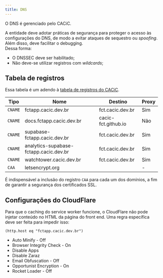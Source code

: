 ```yaml
---
title: DNS
---
```


O DNS é gerenciado pelo CACiC.

A entidade deve adotar práticas de segurança para proteger o acesso às configurações do DNS, de modo a evitar ataques de sequestro ou _spoofing_. Além disso, deve facilitar o debugging.  
Dessa forma:

- O DNSSEC deve ser habilitado;
- Não deve-se utilizar registros com _wildcards_;

## Tabela de registros

Essa tabela é um adendo à [tabela de registros do CACiC](https://cacic.dev.br/docs/Dom%C3%ADnio/DNS/Registros%20DNS).

| Tipo    | Nome                                   | Destino             | Proxy |
| ------- | -------------------------------------- | ------------------- | ----- |
| `CNAME` | fctapp.cacic.dev.br                    | fct.cacic.dev.br    | Sim   |
| `CNAME` | docs.fctapp.cacic.dev.br               | cacic-fct.github.io | Não   |
| `CNAME` | supabase-fctapp.cacic.dev.br           | fct.cacic.dev.br    | Sim   |
| `CNAME` | analytics-supabase-fctapp.cacic.dev.br | fct.cacic.dev.br    | Sim   |
| `CNAME` | watchtower.cacic.dev.br                | fct.cacic.dev.br    | Sim   |
| `CAA`   | letsencrypt.org                        |                     | -     |

É indispensável a inclusão do registro `CAA` para cada um dos domínios, a fim de garantir a segurança dos certificados SSL.

## Configurações do CloudFlare

Para que o caching do service worker funcione, o CloudFlare não pode injetar conteúdo no HTML da página do front end. Uma regra específica deve ser feita para impedir isso:

```
(http.host eq "fctapp.cacic.dev.br")
```

- Auto Minify - Off
- Browser Integrity Check - On
- Disable Apps
- Disable Zaraz
- Email Obfuscation - Off
- Opportunist Encryption - On
- Rocket Loader - Off
